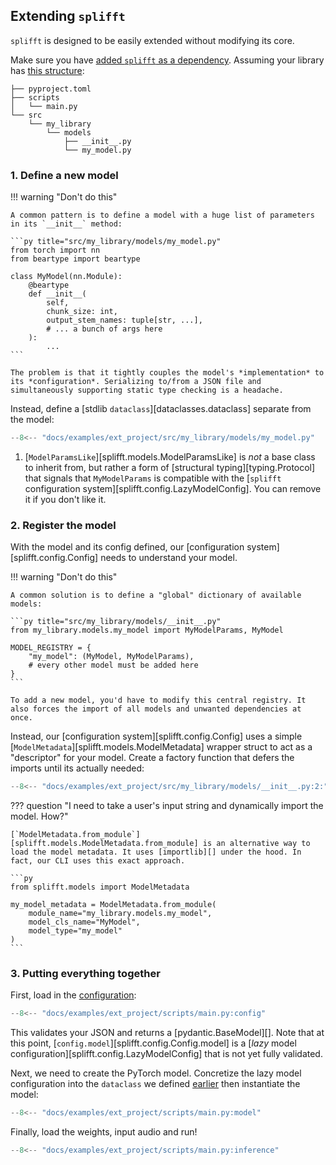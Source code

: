 ## Extending `splifft`

`splifft` is designed to be easily extended without modifying its core.

Make sure you have [added `splifft` as a dependency](./index.md#library). Assuming your library has [this structure](https://github.com/undef13/splifft/tree/main/docs/examples/ext_project):
``` title="tree /path/to/ext_project"
├── pyproject.toml
├── scripts
│   └── main.py
└── src
    └── my_library
        └── models
            ├── __init__.py
            └── my_model.py
```

### 1. Define a new model

!!! warning "Don't do this"

    A common pattern is to define a model with a huge list of parameters in its `__init__` method:

    ```py title="src/my_library/models/my_model.py"
    from torch import nn
    from beartype import beartype

    class MyModel(nn.Module):
        @beartype
        def __init__(
            self,
            chunk_size: int,
            output_stem_names: tuple[str, ...],
            # ... a bunch of args here
        ):
            ...
    ```

    The problem is that it tightly couples the model's *implementation* to its *configuration*. Serializing to/from a JSON file and simultaneously supporting static type checking is a headache.

Instead, define a [stdlib `dataclass`][dataclasses.dataclass] separate from the model:

```py title="src/my_library/models/my_model.py" hl_lines="8-12 16"
--8<-- "docs/examples/ext_project/src/my_library/models/my_model.py"
```

1. [`ModelParamsLike`][splifft.models.ModelParamsLike] is *not* a base class to inherit from, but rather a form of [structural typing][typing.Protocol] that signals that `MyModelParams` is compatible with the [`splifft` configuration system][splifft.config.LazyModelConfig]. You can remove it if you don't like it.


### 2. Register the model

With the model and its config defined, our [configuration system][splifft.config.Config] needs to understand your model.

!!! warning "Don't do this"

    A common solution is to define a "global" dictionary of available models:

    ```py title="src/my_library/models/__init__.py"
    from my_library.models.my_model import MyModelParams, MyModel

    MODEL_REGISTRY = {
        "my_model": (MyModel, MyModelParams),
        # every other model must be added here
    }
    ```

    To add a new model, you'd have to modify this central registry. It also forces the import of all models and unwanted dependencies at once.


Instead, our [configuration system][splifft.config.Config] uses a simple [`ModelMetadata`][splifft.models.ModelMetadata] wrapper struct to act as a "descriptor" for your model. Create a factory function that defers the imports until its actually needed:

```py title="src/my_library/models/__init__.py"
--8<-- "docs/examples/ext_project/src/my_library/models/__init__.py:2:"
```

??? question "I need to take a user's input string and dynamically import the model. How?"

    [`ModelMetadata.from_module`][splifft.models.ModelMetadata.from_module] is an alternative way to load the model metadata. It uses [importlib][] under the hood. In fact, our CLI uses this exact approach.

    ```py
    from splifft.models import ModelMetadata

    my_model_metadata = ModelMetadata.from_module(
        module_name="my_library.models.my_model",
        model_cls_name="MyModel",
        model_type="my_model"
    )
    ```

### 3. Putting everything together

First, load in the [configuration](./models.md):

```py title="scripts/main.py"
--8<-- "docs/examples/ext_project/scripts/main.py:config"
```
This validates your JSON and returns a [pydantic.BaseModel][]. Note that at this point, [`config.model`][splifft.config.Config.model] is a [*lazy* model configuration][splifft.config.LazyModelConfig] that is not yet fully validated.

Next, we need to create the PyTorch model. Concretize the lazy model configuration into the `dataclass` we defined [earlier](#1-define-a-new-model) then instantiate the model:
```py title="scripts/main.py"
--8<-- "docs/examples/ext_project/scripts/main.py:model"
```

Finally, load the weights, input audio and run!
```py title="scripts/main.py"
--8<-- "docs/examples/ext_project/scripts/main.py:inference"
```

